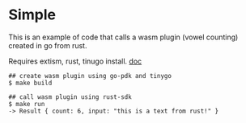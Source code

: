 Simple
==

This is an example of code that calls a wasm plugin (vowel counting) created in go from rust.

Requires extism, rust, tinugo install. [doc](https://extism.org/docs/install)

```shell
## create wasm plugin using go-pdk and tinygo
$ make build

## call wasm plugin using rust-sdk
$ make run
-> Result { count: 6, input: "this is a text from rust!" }
```
